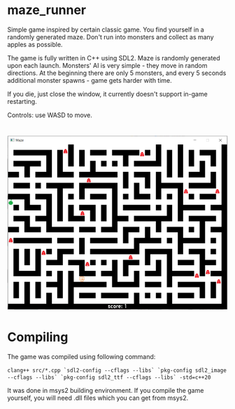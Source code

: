 # maze_runner

Simple game inspired by certain classic game. You find yourself in a randomly generated maze. Don't run into monsters and collect as many apples as possible.

The game is fully written in C++ using SDL2. Maze is randomly generated upon each launch. Monsters' AI is very simple - they move in random directions. At the beginning there are only 5 monsters, and every 5 seconds additional monster spawns - game gets harder with time.

If you die, just close the window, it currently doesn't support in-game restarting.

Controls: use WASD to move.

# ![screenshot](https://raw.githubusercontent.com/Prokopiy19/maze_runner/master/screenshot.png)

# Compiling

The game was compiled using following command:

    clang++ src/*.cpp `sdl2-config --cflags --libs` `pkg-config sdl2_image --cflags --libs` `pkg-config sdl2_ttf --cflags --libs` -std=c++20

It was done in msys2 building environment. If you compile the game yourself, you will need .dll files which you can get from msys2.
